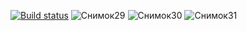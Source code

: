 [![Build status](https://ci.appveyor.com/api/projects/status/c80v3p1sblo84vgw?svg=true)](https://ci.appveyor.com/project/yegorbelikin/avtotestdz5-2)
![Снимок29](https://github.com/user-attachments/assets/c2e317b3-61e0-49f2-9c31-6a482521b800)
![Снимок30](https://github.com/user-attachments/assets/260deab0-5ea4-41b9-a778-98a31f69e950)
![Снимок31](https://github.com/user-attachments/assets/e8c73681-bbb2-4506-9ff3-431479356312)
